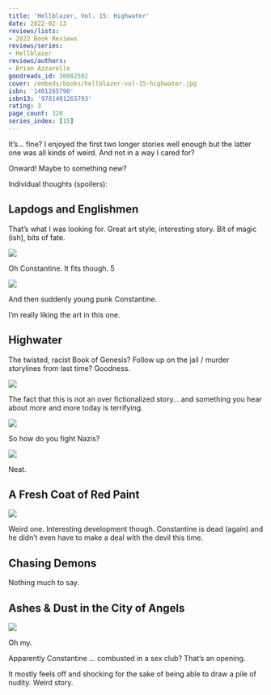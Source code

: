 ```yaml
---
title: 'Hellblazer, Vol. 15: Highwater'
date: 2022-02-13
reviews/lists:
- 2022 Book Reviews
reviews/series:
- Hellblazer
reviews/authors:
- Brian Azzarello
goodreads_id: 30082502
cover: /embeds/books/hellblazer-vol-15-highwater.jpg
isbn: '1401265790'
isbn13: '9781401265793'
rating: 3
page_count: 320
series_index: [15]
---
```

It’s… fine? I enjoyed the first two longer stories well enough but the latter one was all kinds of weird. And not in a way I cared for?

Onward! Maybe to something new?

<!--more-->

Individual thoughts (spoilers):

## Lapdogs and Englishmen 
That’s  what I was looking for. Great art style, interesting story. Bit of magic (ish), bits of fate. 

![](/embeds/books/attachments/hellblazer-15-af100d.png)

Oh Constantine. It fits though. 5

![](/embeds/books/attachments/hellblazer-15-012b27.png)

And then suddenly young punk Constantine. 

I’m really liking the art in this one. 

## Highwater 
The twisted, racist Book of Genesis? Follow up on the jail / murder storylines from last time? Goodness. 

![](/embeds/books/attachments/hellblazer-15-8bfc8f.png)

The fact that this is not an over fictionalized story… and something you hear about more and more today is terrifying. 

![](/embeds/books/attachments/hellblazer-15-c49e5d.png)

So how do you fight Nazis?

![](/embeds/books/attachments/hellblazer-15-ce829f.png)

Neat. 

## A Fresh Coat of Red Paint

![](/embeds/books/attachments/hellblazer-15-e5c0cf.png)

Weird one. Interesting development though. Constantine is dead (again) and he didn’t even have to make a deal with the devil this time. 

## Chasing Demons
Nothing much to say. 

## Ashes & Dust in the City of Angels 
![](/embeds/books/attachments/hellblazer-15-346c78.png)

Oh my. 

Apparently Constantine … combusted in a sex club? That’s an opening. 

It mostly feels off and shocking for the sake of being able to draw a pile of nudity. Weird story.